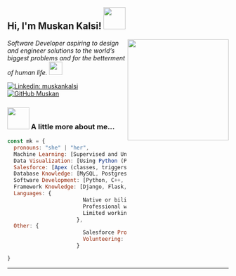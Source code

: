 <h2> Hi, I'm Muskan Kalsi! <img src="https://media.giphy.com/media/mGcNjsfWAjY5AEZNw6/giphy.gif" width="50"></h2>
<img align='right' src="https://media.giphy.com/media/dWxO36Jzd6bTSt5dIY/giphy.gif" width="230">
<p><em>Software Developer aspiring to design and engineer solutions to the world’s biggest problems and for the betterment of human life. <img src="https://media.giphy.com/media/WUlplcMpOCEmTGBtBW/giphy.gif" width="30"> 
</em></p>


[![Linkedin: muskankalsi](https://img.shields.io/badge/-muskankalsi-blue?style=flat-square&logo=Linkedin&logoColor=white&link=https://www.linkedin.com/in/muskan09/)](https://www.linkedin.com/in/muskan09/)
[![GitHub Muskan](https://img.shields.io/github/followers/muskan09?label=follow&style=social)](https://github.com/muskan09)


### <img src="https://media.giphy.com/media/VgCDAzcKvsR6OM0uWg/giphy.gif" width="50"> A little more about me...  

```javascript
const mk = {
  pronouns: "she" | "her",
  Machine Learning: [Supervised and Unsupervised Models using Scikit-learn, basic deep learning, basic NLP ],
  Data Visualization: [Using Python (Pandas, NumPy, Seaborn,Matplotlib), Tableau, Excel],
  Salesforce: [Apex (classes, triggers), LWC, Data Loading, Tableau CRM, SOQL/SOSL],
  Database Knowledge: [MySQL, Postgres, MongoDB],
  Software Development: [Python, C++, Java, JS, CSS,Shell Scripting, Git],
  Framework Knowledge: [Django, Flask, Docker, Jupyter, Heroku],
  Languages: {
                        Native or bilingual proficiency: "English, Hindi",
                        Professional working proficiency: "French, Punjabi",
                        Limited working proficiency: "Urdu, German"
                      },
  Other: {
                        Salesforce Profile: "https://trailblazer.me/id/mk999",
                        Volunteering: "Online Research Mentor @FSST, Canada",
                      }

}
```


---
